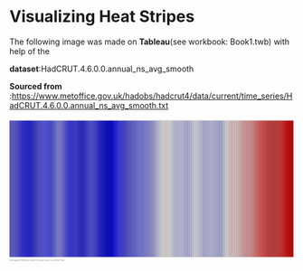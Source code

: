 
# Visualizing Heat Stripes

The following image was made on **Tableau**(see workbook: Book1.twb) with help of the 

**dataset**:HadCRUT.4.6.0.0.annual_ns_avg_smooth

**Sourced from** :https://www.metoffice.gov.uk/hadobs/hadcrut4/data/current/time_series/HadCRUT.4.6.0.0.annual_ns_avg_smooth.txt




![alt text](Picture1.png)


